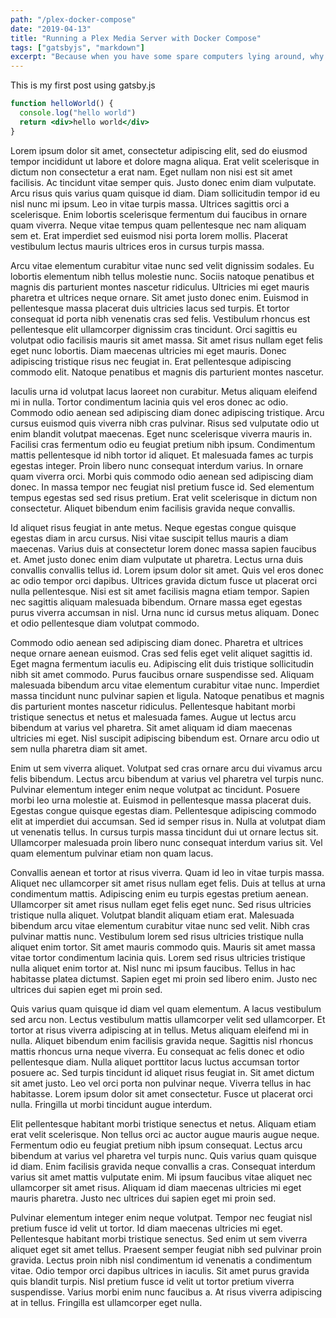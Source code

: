 ```yaml
---
path: "/plex-docker-compose"
date: "2019-04-13"
title: "Running a Plex Media Server with Docker Compose"
tags: ["gatsbyjs", "markdown"]
excerpt: "Because when you have some spare computers lying around, why not?"
---
```


This is my first post using gatsby.js

```jsx
function helloWorld() {
  console.log("hello world")
  return <div>hello world</div>
}
```

Lorem ipsum dolor sit amet, consectetur adipiscing elit, sed do eiusmod tempor incididunt ut labore et dolore magna aliqua. Erat velit scelerisque in dictum non consectetur a erat nam. Eget nullam non nisi est sit amet facilisis. Ac tincidunt vitae semper quis. Justo donec enim diam vulputate. Arcu risus quis varius quam quisque id diam. Diam sollicitudin tempor id eu nisl nunc mi ipsum. Leo in vitae turpis massa. Ultrices sagittis orci a scelerisque. Enim lobortis scelerisque fermentum dui faucibus in ornare quam viverra. Neque vitae tempus quam pellentesque nec nam aliquam sem et. Erat imperdiet sed euismod nisi porta lorem mollis. Placerat vestibulum lectus mauris ultrices eros in cursus turpis massa.

Arcu vitae elementum curabitur vitae nunc sed velit dignissim sodales. Eu lobortis elementum nibh tellus molestie nunc. Sociis natoque penatibus et magnis dis parturient montes nascetur ridiculus. Ultricies mi eget mauris pharetra et ultrices neque ornare. Sit amet justo donec enim. Euismod in pellentesque massa placerat duis ultricies lacus sed turpis. Et tortor consequat id porta nibh venenatis cras sed felis. Vestibulum rhoncus est pellentesque elit ullamcorper dignissim cras tincidunt. Orci sagittis eu volutpat odio facilisis mauris sit amet massa. Sit amet risus nullam eget felis eget nunc lobortis. Diam maecenas ultricies mi eget mauris. Donec adipiscing tristique risus nec feugiat in. Erat pellentesque adipiscing commodo elit. Natoque penatibus et magnis dis parturient montes nascetur.

Iaculis urna id volutpat lacus laoreet non curabitur. Metus aliquam eleifend mi in nulla. Tortor condimentum lacinia quis vel eros donec ac odio. Commodo odio aenean sed adipiscing diam donec adipiscing tristique. Arcu cursus euismod quis viverra nibh cras pulvinar. Risus sed vulputate odio ut enim blandit volutpat maecenas. Eget nunc scelerisque viverra mauris in. Facilisi cras fermentum odio eu feugiat pretium nibh ipsum. Condimentum mattis pellentesque id nibh tortor id aliquet. Et malesuada fames ac turpis egestas integer. Proin libero nunc consequat interdum varius. In ornare quam viverra orci. Morbi quis commodo odio aenean sed adipiscing diam donec. In massa tempor nec feugiat nisl pretium fusce id. Sed elementum tempus egestas sed sed risus pretium. Erat velit scelerisque in dictum non consectetur. Aliquet bibendum enim facilisis gravida neque convallis.

Id aliquet risus feugiat in ante metus. Neque egestas congue quisque egestas diam in arcu cursus. Nisi vitae suscipit tellus mauris a diam maecenas. Varius duis at consectetur lorem donec massa sapien faucibus et. Amet justo donec enim diam vulputate ut pharetra. Lectus urna duis convallis convallis tellus id. Lorem ipsum dolor sit amet. Quis vel eros donec ac odio tempor orci dapibus. Ultrices gravida dictum fusce ut placerat orci nulla pellentesque. Nisi est sit amet facilisis magna etiam tempor. Sapien nec sagittis aliquam malesuada bibendum. Ornare massa eget egestas purus viverra accumsan in nisl. Urna nunc id cursus metus aliquam. Donec et odio pellentesque diam volutpat commodo.

Commodo odio aenean sed adipiscing diam donec. Pharetra et ultrices neque ornare aenean euismod. Cras sed felis eget velit aliquet sagittis id. Eget magna fermentum iaculis eu. Adipiscing elit duis tristique sollicitudin nibh sit amet commodo. Purus faucibus ornare suspendisse sed. Aliquam malesuada bibendum arcu vitae elementum curabitur vitae nunc. Imperdiet massa tincidunt nunc pulvinar sapien et ligula. Natoque penatibus et magnis dis parturient montes nascetur ridiculus. Pellentesque habitant morbi tristique senectus et netus et malesuada fames. Augue ut lectus arcu bibendum at varius vel pharetra. Sit amet aliquam id diam maecenas ultricies mi eget. Nisl suscipit adipiscing bibendum est. Ornare arcu odio ut sem nulla pharetra diam sit amet.

Enim ut sem viverra aliquet. Volutpat sed cras ornare arcu dui vivamus arcu felis bibendum. Lectus arcu bibendum at varius vel pharetra vel turpis nunc. Pulvinar elementum integer enim neque volutpat ac tincidunt. Posuere morbi leo urna molestie at. Euismod in pellentesque massa placerat duis. Egestas congue quisque egestas diam. Pellentesque adipiscing commodo elit at imperdiet dui accumsan. Sed id semper risus in. Nulla at volutpat diam ut venenatis tellus. In cursus turpis massa tincidunt dui ut ornare lectus sit. Ullamcorper malesuada proin libero nunc consequat interdum varius sit. Vel quam elementum pulvinar etiam non quam lacus.

Convallis aenean et tortor at risus viverra. Quam id leo in vitae turpis massa. Aliquet nec ullamcorper sit amet risus nullam eget felis. Duis at tellus at urna condimentum mattis. Adipiscing enim eu turpis egestas pretium aenean. Ullamcorper sit amet risus nullam eget felis eget nunc. Sed risus ultricies tristique nulla aliquet. Volutpat blandit aliquam etiam erat. Malesuada bibendum arcu vitae elementum curabitur vitae nunc sed velit. Nibh cras pulvinar mattis nunc. Vestibulum lorem sed risus ultricies tristique nulla aliquet enim tortor. Sit amet mauris commodo quis. Mauris sit amet massa vitae tortor condimentum lacinia quis. Lorem sed risus ultricies tristique nulla aliquet enim tortor at. Nisl nunc mi ipsum faucibus. Tellus in hac habitasse platea dictumst. Sapien eget mi proin sed libero enim. Justo nec ultrices dui sapien eget mi proin sed.

Quis varius quam quisque id diam vel quam elementum. A lacus vestibulum sed arcu non. Lectus vestibulum mattis ullamcorper velit sed ullamcorper. Et tortor at risus viverra adipiscing at in tellus. Metus aliquam eleifend mi in nulla. Aliquet bibendum enim facilisis gravida neque. Sagittis nisl rhoncus mattis rhoncus urna neque viverra. Eu consequat ac felis donec et odio pellentesque diam. Nulla aliquet porttitor lacus luctus accumsan tortor posuere ac. Sed turpis tincidunt id aliquet risus feugiat in. Sit amet dictum sit amet justo. Leo vel orci porta non pulvinar neque. Viverra tellus in hac habitasse. Lorem ipsum dolor sit amet consectetur. Fusce ut placerat orci nulla. Fringilla ut morbi tincidunt augue interdum.

Elit pellentesque habitant morbi tristique senectus et netus. Aliquam etiam erat velit scelerisque. Non tellus orci ac auctor augue mauris augue neque. Fermentum odio eu feugiat pretium nibh ipsum consequat. Lectus arcu bibendum at varius vel pharetra vel turpis nunc. Quis varius quam quisque id diam. Enim facilisis gravida neque convallis a cras. Consequat interdum varius sit amet mattis vulputate enim. Mi ipsum faucibus vitae aliquet nec ullamcorper sit amet risus. Aliquam id diam maecenas ultricies mi eget mauris pharetra. Justo nec ultrices dui sapien eget mi proin sed.

Pulvinar elementum integer enim neque volutpat. Tempor nec feugiat nisl pretium fusce id velit ut tortor. Id diam maecenas ultricies mi eget. Pellentesque habitant morbi tristique senectus. Sed enim ut sem viverra aliquet eget sit amet tellus. Praesent semper feugiat nibh sed pulvinar proin gravida. Lectus proin nibh nisl condimentum id venenatis a condimentum vitae. Odio tempor orci dapibus ultrices in iaculis. Sit amet purus gravida quis blandit turpis. Nisl pretium fusce id velit ut tortor pretium viverra suspendisse. Varius morbi enim nunc faucibus a. At risus viverra adipiscing at in tellus. Fringilla est ullamcorper eget nulla.
